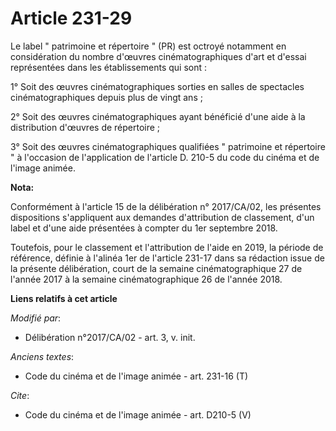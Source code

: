 # Article 231-29

Le label " patrimoine et répertoire " (PR) est octroyé notamment en considération du nombre d'œuvres cinématographiques d'art
et d'essai représentées dans les établissements qui sont :

1° Soit des œuvres cinématographiques sorties en salles de spectacles cinématographiques depuis plus de vingt ans ;

2° Soit des œuvres cinématographiques ayant bénéficié d'une aide à la distribution d'œuvres de répertoire ;

3° Soit des œuvres cinématographiques qualifiées " patrimoine et répertoire " à l'occasion de l'application de l'article D.
210-5 du code du cinéma et de l'image animée.

**Nota:**

Conformément à l'article 15 de la délibération n° 2017/CA/02, les présentes dispositions s'appliquent aux demandes
d'attribution de classement, d'un label et d'une aide présentées à compter du 1er septembre 2018.

Toutefois, pour le classement et l'attribution de l'aide en 2019, la période de référence, définie à l'alinéa 1er de
l'article 231-17 dans sa rédaction issue de la présente délibération, court de la semaine cinématographique 27 de l'année
2017 à la semaine cinématographique 26 de l'année 2018.

**Liens relatifs à cet article**

_Modifié par_:

  - Délibération n°2017/CA/02 - art. 3, v. init.

_Anciens textes_:

  - Code du cinéma et de l'image animée - art. 231-16 (T)

_Cite_:

  - Code du cinéma et de l'image animée - art. D210-5 (V)
